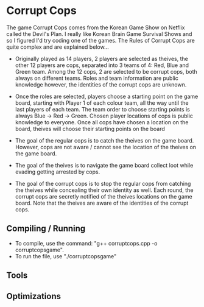 # Corrupt Cops
The game Corrupt Cops comes from the Korean Game Show on Netflix called the Devil's Plan. I really like Korean Brain Game Survival Shows and so I figured I'd try coding one of the games. The Rules of Corrupt Cops are quite complex and are explained below...

- Originally played as 14 players, 2 players are selected as theives, the other 12 players are cops, separated into 3 teams of 4: Red, Blue and Green team. Among the 12 cops, 2 are selected to be corrupt cops, both always on different teams. Roles and team information are public knowledge however, the identities of the corrupt cops are unknown.

- Once the roles are selected, players choose a starting point on the game board, starting with Player 1 of each colour team, all the way until the last players of each team. The team order to choose starting points is always Blue -> Red -> Green. Chosen player locations of cops is public knowledge to everyone. Once all cops have chosen a location on the board, theives will choose their starting points on the board

- The goal of the regular cops is to catch the theives on the game board. However, cops are not aware / cannot see the location of the theives on the game board.
- The goal of the theives is to navigate the game board collect loot while evading getting arrested by cops. 
- The goal of the corrupt cops is to stop the regular cops from catching the theives while concealing their own identity as well. Each round, the corrupt cops are secretly notified of the theives locations on the game board. Note that the theives are aware of the identities of the corrupt cops. 

## Compiling / Running

- To compile, use the command: "g++ corruptcops.cpp -o corruptcopsgame".
- To run the file, use "./corruptcopsgame"

## Tools
## Optimizations